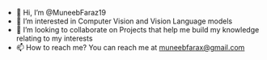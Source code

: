 - 👋 Hi, I’m @MuneebFaraz19
- 👀 I’m interested in Computer Vision and Vision Language models
- 💞️ I’m looking to collaborate on Projects that help me build my knowledge relating to my interests
- 📫 How to reach me? You can reach me at muneebfarax@gmail.com


